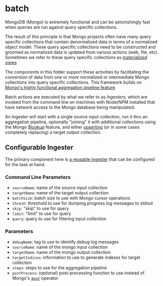 # batch

MongoDB (Mongo) is extremely functional and can be astonishingly fast when queries are run against query specific collections.

The result of this principle is that Mongo projects often have many query specific collections that contain denormalized data in terms of a normalized object model. These query specific collections need to be constructed and groomed as normalized data is updated from various actions (web, file, etc). Sometimes we refer to these query specific collections as [materialized views](https://en.wikipedia.org/wiki/Materialized_view)

The components in this folder support these activities by facilitating the conversion of data from one or more normalized or intermediate Mongo collections into query specific collections. This framework builds on [Mongo's highly functional aggregation pipeline feature](https://docs.mongodb.com/manual/aggregation/).

Batch actions are executed by what we refer to as _Ingesters_, which are invoked from the command line on machines with Node/NPM installed that have network access to the Mongo database being manipulated.

An Ingester will start with a single source input collection, run it thru an aggregation pipeline, optionally "joining" it with additional collections using the Mongo [$lookup](https://docs.mongodb.com/manual/reference/operator/aggregation/lookup/) feature, and either <a href='https://en.wikipedia.org/wiki/Merge_(SQL)'>upserting</a> (or in some cases completely replacing) a target output collection.

## Configurable Ingester

The primary component here is [a reusable ingester](./ingester.js) that can be configured for the task at hand.

### Command Line Parameters

* `sourceName`: name of the source input collection
* `targetName`: name of the target output collection
* `batchSize`: batch size to use with Mongo cursor operations
* `thresh`: threshold to use for dumping progress log messages to stdout
* `skip`: "skip" to use for query
* `limit`: "limit" to use for query
* `query`: query to use for filtering input collection

### Parameters

* `debugName`: tag to use to identify debug log messages
* `sourceName`: name of the mongo input collection
* `targetName`: name of the mongo output collection
* `targetIndices`: information to use to generate indexes for target collection
* `steps`: steps to use for the aggregation pipeline
* `postProcess`: (optional) post-processing function to use instead of Mongo's [`$out`](https://docs.mongodb.com/manual/reference/operator/aggregation/out/#pipe._S_out) operator

